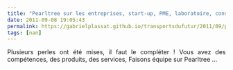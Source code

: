 ```yaml
---
title: "Pearltree sur les entreprises, start-up, PME, laboratoire, consultant qui construisent les mobilités 2.0, aidez moi ! aidons nous ! !"
date: 2011-09-08 19:05:43
permalink: https://gabrielplassat.github.io/transportsdufutur/2011/09/pearltree-sur-les-entreprises-start-up-pme-laboratoire-consultant-qui-construisent-les-mobilites-20.html
tags: [nan]
---
```


<p style="text-align: justify">Plusieurs perles ont été mises, il faut le compléter ! Vous avez des compétences, des produits, des services, Faisons équipe sur Pearltree ...</p> <p> </p> <p>        </p>
